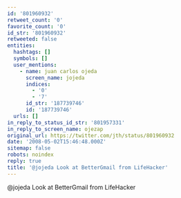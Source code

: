 ```yaml
---
id: '801960932'
retweet_count: '0'
favorite_count: '0'
id_str: '801960932'
retweeted: false
entities:
  hashtags: []
  symbols: []
  user_mentions:
    - name: juan carlos ojeda
      screen_name: jojeda
      indices:
        - '0'
        - '7'
      id_str: '187739746'
      id: '187739746'
  urls: []
in_reply_to_status_id_str: '801957331'
in_reply_to_screen_name: ojezap
original_url: https://twitter.com/jth/status/801960932
date: '2008-05-02T15:46:48.000Z'
sitemap: false
robots: noindex
reply: true
title: '@jojeda Look at BetterGmail from LifeHacker'
---
```


@jojeda Look at BetterGmail from LifeHacker